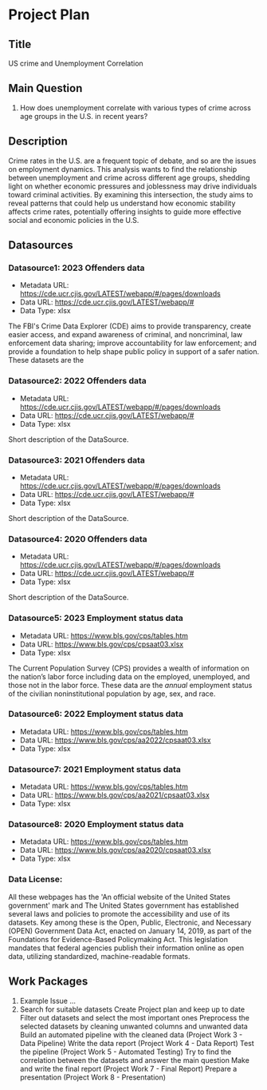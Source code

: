 # Project Plan

## Title
<!-- Give your project a short title. -->
US crime and Unemployment Correlation

## Main Question

<!-- Think about one main question you want to answer based on the data. -->
1. How does unemployment correlate with various types of crime across age groups in the U.S. in recent years?

## Description

Crime rates in the U.S. are a frequent topic of debate, and so are the issues on employment dynamics. 
This analysis wants to find the relationship between unemployment and crime across different age groups, 
shedding light on whether economic pressures and joblessness may drive individuals toward criminal activities. 
By examining this intersection, the study aims to reveal patterns that could help us understand how economic stability affects crime rates, 
potentially offering insights to guide more effective social and economic policies in the U.S.


## Datasources

<!-- Describe each datasources you plan to use in a section. Use the prefic "DatasourceX" where X is the id of the datasource. -->

### Datasource1: 2023 Offenders data
* Metadata URL: https://cde.ucr.cjis.gov/LATEST/webapp/#/pages/downloads
* Data URL: https://cde.ucr.cjis.gov/LATEST/webapp/#
* Data Type: xlsx

The FBI's Crime Data Explorer (CDE) aims to provide transparency, create easier access, and expand awareness of criminal, 
and noncriminal, law enforcement data sharing; improve accountability for law enforcement; and provide a foundation to help 
shape public policy in support of a safer nation. These datasets are the 

### Datasource2: 2022 Offenders data
* Metadata URL: https://cde.ucr.cjis.gov/LATEST/webapp/#/pages/downloads
* Data URL: https://cde.ucr.cjis.gov/LATEST/webapp/#
* Data Type: xlsx

Short description of the DataSource.

### Datasource3: 2021 Offenders data
* Metadata URL: https://cde.ucr.cjis.gov/LATEST/webapp/#/pages/downloads
* Data URL: https://cde.ucr.cjis.gov/LATEST/webapp/#
* Data Type: xlsx

Short description of the DataSource.

### Datasource4: 2020 Offenders data
* Metadata URL: https://cde.ucr.cjis.gov/LATEST/webapp/#/pages/downloads
* Data URL: https://cde.ucr.cjis.gov/LATEST/webapp/#
* Data Type: xlsx

Short description of the DataSource.

### Datasource5: 2023 Employment status data
* Metadata URL: https://www.bls.gov/cps/tables.htm
* Data URL: https://www.bls.gov/cps/cpsaat03.xlsx
* Data Type: xlsx

The Current Population Survey (CPS) provides a wealth of information on the nation’s labor force including data on the employed, 
unemployed, and those not in the labor force. These data are the *annual* employment status of the civilian noninstitutional population by age, sex, and race.  

### Datasource6: 2022 Employment status data
* Metadata URL: https://www.bls.gov/cps/tables.htm
* Data URL: https://www.bls.gov/cps/aa2022/cpsaat03.xlsx
* Data Type: xlsx  

### Datasource7: 2021 Employment status data
* Metadata URL: https://www.bls.gov/cps/tables.htm
* Data URL: https://www.bls.gov/cps/aa2021/cpsaat03.xlsx
* Data Type: xlsx  

### Datasource8: 2020 Employment status data
* Metadata URL: https://www.bls.gov/cps/tables.htm
* Data URL: https://www.bls.gov/cps/aa2020/cpsaat03.xlsx
* Data Type: xlsx  

### Data License: 
All these webpages has the 'An official website of the United States government' mark and The United States government has established several 
laws and policies to promote the accessibility and use of its datasets. Key among these is the Open, Public, Electronic, and 
Necessary (OPEN) Government Data Act, enacted on January 14, 2019, as part of the Foundations for Evidence-Based Policymaking Act. 
This legislation mandates that federal agencies publish their information online as open data, utilizing standardized, machine-readable formats.

## Work Packages

<!-- List of work packages ordered sequentially, each pointing to an issue with more details. -->

1. Example Issue ...
2. 
    Search for suitable datasets
    Create Project plan and keep up to date
    Filter out datasets and select the most important ones
    Preprocess the selected datasets by cleaning unwanted columns and unwanted data
    Build an automated pipeline with the cleaned data (Project Work 3 - Data Pipeline)
    Write the data report (Project Work 4 - Data Report)
    Test the pipeline (Project Work 5 - Automated Testing)
    Try to find the correlation between the datasets and answer the main question
    Make and write the final report (Project Work 7 - Final Report)
    Prepare a presentation (Project Work 8 - Presentation)
